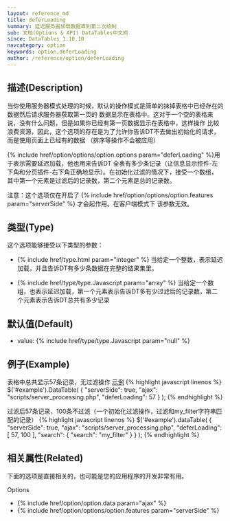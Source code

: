 ```yaml
---
layout: reference_md
title: deferLoading
summary: 延迟服务器加载数据直到第二次绘制
sub: 文档(Options & API) DataTables中文网
since: DataTables 1.10.10
navcategory: option
keywords: option,deferLoading
author: /reference/option/deferLoading
---
```


## 描述(Description)
当你使用服务器模式处理的时候，默认的操作模式是简单的抹掉表格中已经存在的数据然后请求服务器获取第一页的
数据显示在表格中。这对于一个空的表格来说，没有什么问题，但是如果你已经有第一页数据显示在表格中，这样操作
比较浪费资源，因此，这个选项的存在是为了允许你告诉DT不去做出初始化的请求，而是使用页面上已经有的数据
（排序等操作不会被应用）

{% include href/option/options/option.options param="deferLoading" %}用于表示需要延迟加载，他也用来告诉DT
全表有多少条记录（让信息显示控件-左下角和分页插件-右下角正确地显示）。在初始化过滤的情况下，接受一个数组，
其中第一个元素是过滤后的记录数，第二个元素是总的记录数。

注意：这个选项仅在开启了 {% include href/option/options/option.features param="serverSide" %} 才会起作用。在客户端模式下
该参数无效。

## 类型(Type)
这个选项能够接受以下类型的参数：

- {% include href/type.html param="integer" %}
当给定一个整数，表示延迟加载，并且告诉DT有多少条数据在完整的结果集里。

- {% include href/type/type.Javascript param="array" %}
当给定一个数组，也表示延迟加载，第一个元素表示告诉DT多有少过滤后的记录数，第二个元素表示告诉DT总共有多少记录

## 默认值(Default)
 - value: {% include href/type/type.Javascript param="null" %} 
 
## 例子(Example)
表格中总共显示57条记录，无过滤操作 [示例](https://datatables.net/examples/server_side/defer_loading.html)
{% highlight javascript linenos %}
$('#example').DataTable( {
  "serverSide": true,
  "ajax": "scripts/server_processing.php",
  "deferLoading": 57
} );
{% endhighlight %}


过滤后57条记录，100条不过滤（一个初始化过滤操作，过滤和my_filter字符串匹配的记录）
{% highlight javascript linenos %}
$('#example').dataTable( {
  "serverSide": true,
  "ajax": "scripts/server_processing.php",
  "deferLoading": [ 57, 100 ],
  "search": {
    "search": "my_filter"
  }
} );
{% endhighlight %}

## 相关属性(Related)
下面的选项是直接相关的，也可能是您的应用程序的开发非常有用。

Options

- {% include href/option/option.data param="ajax" %}
- {% include href/option/options/option.features param="serverSide" %}

